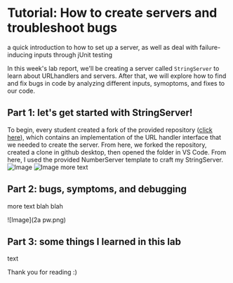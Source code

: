 # Tutorial: How to create servers and troubleshoot bugs
a quick introduction to how to set up a server, as well as deal with failure-inducing inputs through jUnit testing

In this week's lab report, we'll be creating a server called `StringServer` to learn about URLhandlers and servers. After that, we will explore how to find and fix bugs in code by analyzing different inputs, symoptoms, and fixes to our code.

## Part 1: let's get started with StringServer!
To begin, every student created a fork of the provided repository ([click here](https://github.com/ucsd-cse15l-f22/wavelet)), which contains an implementation of the URL handler interface that we needed to create the server. From here, we forked the repository, created a clone in github desktop, then opened the folder in VS Code. From here, I used the provided NumberServer template to craft my StringServer.
![Image](w2-1stringserver.png)
![Image](w2-2stringserver2.png)
more text

## Part 2: bugs, symptoms, and debugging

more text blah blah

![Image](2a pw.png)

## Part 3: some things I learned in this lab

text

Thank you for reading :)
